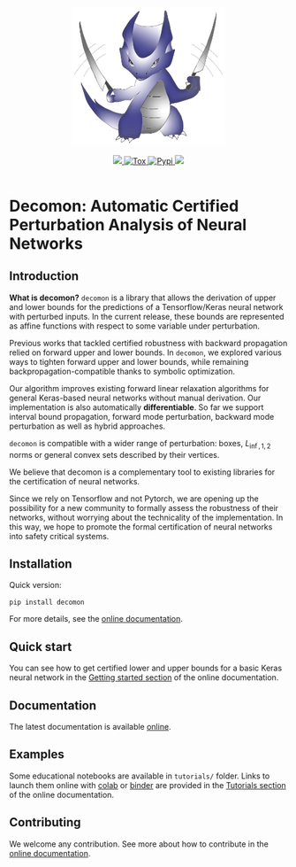 <div align="center">
    <img src="https://raw.githubusercontent.com/airbus/decomon/main/docs/source/_static/banner.jpg" width="55%" alt="decomon" align="center" />
</div>
<br>

<div align="center">
    <a href="#">
        <img src="https://img.shields.io/badge/Python-%E2%89%A53.7-efefef">
    </a>
    <a href="https://github.com/airbus/decomon/actions/workflows/python-tests.yml">
        <img alt="Tox" src="https://github.com/airbus/decomon/actions/workflows/python-tests.yml/badge.svg">
    </a>
     <a href="https://github.com/airbus/decomon/actions/workflows/python-publish.yml">
        <img alt="Pypi" src="https://github.com/airbus/decomon/actions/workflows/python-publish.yml/badge.svg">
    </a>
    <a href="#">
        <img src="https://img.shields.io/badge/License-MIT-efefef">
    </a>
</div>
<br>

# Decomon: Automatic Certified Perturbation Analysis of Neural Networks

## Introduction

**What is decomon?** `decomon` is a library that allows the derivation of upper and lower bounds
for the predictions of a Tensorflow/Keras neural network with perturbed inputs.
In the current release, these bounds are represented as affine functions with respect to some variable under perturbation.

Previous works that tackled certified robustness with backward propagation relied on forward upper and lower bounds. In `decomon`,
we explored various ways to tighten forward upper and lower bounds, while remaining backpropagation-compatible
 thanks to symbolic optimization.

Our algorithm improves existing forward linear relaxation algorithms for general Keras-based neural networks
without manual derivation. Our implementation is also automatically **differentiable**.
So far we support interval bound propagation, forward mode perturbation, backward mode perturbation as well as hybrid approaches.

`decomon` is compatible with a wider range of perturbation: boxes, $L_{\inf, 1, 2}$ norms or general
convex sets described by their vertices.

We believe that decomon is a complementary tool to existing libraries for the certification of neural networks.

Since we rely on Tensorflow and not Pytorch, we are opening up the possibility for a new community
to formally assess the robustness of their networks, without worrying about the technicality of
the implementation. In this way, we hope to promote the formal certification of neural networks
into safety critical systems.


## Installation

Quick version:
```shell
pip install decomon
```
For more details, see the [online documentation](https://airbus.github.io/decomon/main/install).

## Quick start

You can see how to get certified lower and upper bounds for a basic Keras neural network in the
[Getting started section](https://airbus.github.io/decomon/main/getting_started) of the online documentation.


## Documentation

The latest documentation is available [online](https://airbus.github.io/decomon).

## Examples

Some educational notebooks are available in `tutorials/` folder.
Links to launch them online with [colab](https://colab.research.google.com/) or [binder](https://mybinder.org/) are provided in the
[Tutorials section](https://airbus.github.io/decomon/main/tutorials) of the online documentation.

## Contributing

We welcome any contribution. See more about how to contribute in the [online documentation](https://airbus.github.io/decomon/main/contribute).
